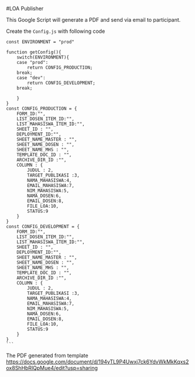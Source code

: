 #LOA Publisher

This Google Script will generate a PDF and send via email to participant.

Create the `Config.js` with following code

    
    const ENVIRONMENT = "prod"

    function getConfig(){
        switch(ENVIRONMENT){
        case "prod":
            return CONFIG_PRODUCTION;
        break;
        case "dev":
            return CONFIG_DEVELOPMENT;
        break;

        }
    }
    const CONFIG_PRODUCTION = {
        FORM_ID:"",
        LIST_DOSEN_ITEM_ID:"",
        LIST_MAHASISWA_ITEM_ID:"",
        SHEET_ID : "",
        DEPLOYMENT_ID:"",
        SHEET_NAME_MASTER : "",
        SHEET_NAME_DOSEN : "",
        SHEET_NAME_MHS : "",
        TEMPLATE_DOC_ID : "",
        ARCHIVE_DIR_ID :"",
        COLUMN : {
            JUDUL : 2,
            TARGET_PUBLIKASI :3,
            NAMA_MAHASISWA:4,
            EMAIL_MAHASISWA:7,
            NIM_MAHASISWA:5,
            NAMA_DOSEN:6,
            EMAIL_DOSEN:8,
            FILE_LOA:10,
            STATUS:9
        }
    }
    const CONFIG_DEVELOPMENT = {
        FORM_ID:"",
        LIST_DOSEN_ITEM_ID:"",
        LIST_MAHASISWA_ITEM_ID:"",
        SHEET_ID : "",
        DEPLOYMENT_ID:"",
        SHEET_NAME_MASTER : "",
        SHEET_NAME_DOSEN : "",
        SHEET_NAME_MHS : "",
        TEMPLATE_DOC_ID : "",
        ARCHIVE_DIR_ID :"",
        COLUMN : {
            JUDUL : 2,
            TARGET_PUBLIKASI :3,
            NAMA_MAHASISWA:4,
            EMAIL_MAHASISWA:7,
            NIM_MAHASISWA:5,
            NAMA_DOSEN:6,
            EMAIL_DOSEN:8,
            FILE_LOA:10,
            STATUS:9
        }
    }
    ```

The PDF generated from template https://docs.google.com/document/d/194yTL9P4Uwxj7ck6YdvWkMkKqxs2ox8ShHbRlQpMue4/edit?usp=sharing